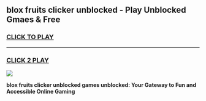 
## blox fruits clicker unblocked - Play Unblocked Gmaes & Free
<h3>
<a href="https://news.freeplayer.one?title=blox_fruits_clicker_unblocked&ref=23F">CLICK TO PLAY</a></h3>
<hr>

<h3>
<a href="https://news.freeplayer.one?title=blox_fruits_clicker_unblocked&ref=23F">CLICK 2 PLAY</a>
  
</h3>

<a href="https://news.freeplayer.one?title=blox_fruits_clicker_unblocked&ref=23F/"><img src="https://clearcache.store/games.png"></a>


**blox fruits clicker unblocked games unblocked: Your Gateway to Fun and Accessible Online Gaming**
